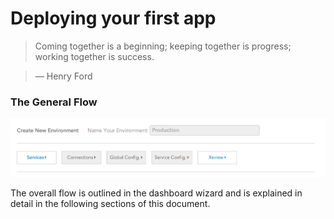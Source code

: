 # Deploying your first app

> Coming together is a beginning; keeping together is progress; working together is success.

> — Henry Ford


### The General Flow

![Deployment steps](../pics/steps.to.deploy.png)

The overall flow is outlined in the dashboard wizard and is explained in detail in the following sections of this document.

